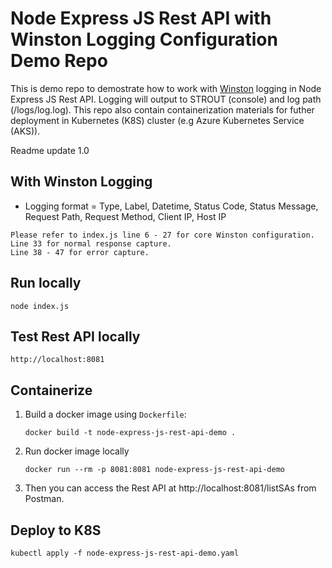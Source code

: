 # Node Express JS Rest API with Winston Logging Configuration Demo Repo
This is demo repo to demostrate how to work with [Winston](https://www.npmjs.com/package/winston) logging in Node Express JS Rest API. Logging will output to STROUT (console) and log path (/logs/log.log). This repo also contain containerization materials for futher deployment in Kubernetes (K8S) cluster (e.g Azure Kubernetes Service (AKS)). 

Readme update 1.0

## With Winston Logging
* Logging format = Type, Label, Datetime, Status Code, Status Message, Request Path, Request Method, Client IP, Host IP
```shell
Please refer to index.js line 6 - 27 for core Winston configuration.
Line 33 for normal response capture.
Line 38 - 47 for error capture.
```

## Run locally
```shell
node index.js
```

## Test Rest API locally
```shell
http://localhost:8081
```

## Containerize
1. Build a docker image using `Dockerfile`:
   ```
   docker build -t node-express-js-rest-api-demo .
   ```
2. Run docker image locally
   ```
   docker run --rm -p 8081:8081 node-express-js-rest-api-demo
   ```
3. Then you can access the Rest API at http://localhost:8081/listSAs from Postman.

## Deploy to K8S
```shell
kubectl apply -f node-express-js-rest-api-demo.yaml
```